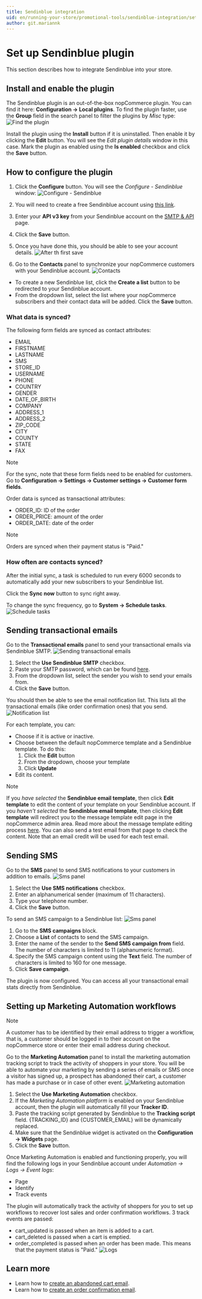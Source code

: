 ```yaml
---
title: Sendinblue integration
uid: en/running-your-store/promotional-tools/sendinblue-integration/set-up-sendinblue-plugin
author: git.mariannk
---
```


# Set up Sendinblue plugin

This section describes how to integrate Sendinblue into your store.

## Install and enable the plugin

The Sendinblue plugin is an out-of-the-box nopCommerce plugin. You can find it here: **Configuration → Local plugins**. To find the plugin faster, use the **Group** field in the search panel to filter the plugins by *Misc* type:
![Find the plugin](_static/set-up-sendinblue-plugin/plugin-list.jpg)

Install the plugin using the **Install** button if it is uninstalled. Then enable it by clicking the **Edit** button. You will see the *Edit plugin details* window in this case. Mark the plugin as enabled using the **Is enabled** checkbox and click the **Save** button.

## How to configure the plugin

1. Click the **Configure** button. You will see the *Configure - Sendinblue* window:
![Configure - Sendinblue](_static/set-up-sendinblue-plugin/configure-window.jpg)

1. You will need to create a free Sendinblue account using [this link](https://app.sendinblue.com/account/login/?tap_a=30591-fb13f0&tap_s=840216-5153c7).

1. Enter your **API v3 key** from your Sendinblue account on the [SMTP & API](https://account.sendinblue.com/advanced/api/?tap_a=30591-fb13f0&tap_s=840216-5153c7) page.

1. Click the **Save** button.

1. Once you have done this, you should be able to see your account details.
![After th first save](_static/set-up-sendinblue-plugin/general-panel.jpg)

1. Go to the **Contacts** panel to synchronize your nopCommerce customers with your Sendinblue account.
![Contacts](_static/set-up-sendinblue-plugin/contacts-panel.jpg)

* To create a new Sendinblue list, click the **Create a list** button to be redirected to your Sendinblue account.
* From the dropdown list, select the list where your nopCommerce subscribers and their contact data will be added. Click the **Save** button.

### What data is synced?

The following form fields are synced as contact attributes:
* EMAIL
* FIRSTNAME
* LASTNAME
* SMS
* STORE_ID
* USERNAME
* PHONE
* COUNTRY
* GENDER
* DATE_OF_BIRTH
* COMPANY
* ADDRESS_1
* ADDRESS_2
* ZIP_CODE
* CITY
* COUNTY
* STATE
* FAX

> [!NOTE]
>
> For the sync, note that these form fields need to be enabled for customers. Go to **Configuration → Settings → Customer settings → Customer form fields**.

Order data is synced as transactional attributes:
* ORDER_ID: ID of the order
* ORDER_PRICE: amount of the order
* ORDER_DATE: date of the order

> [!NOTE]
>
> Orders are synced when their payment status is "Paid."

### How often are contacts synced?

After the initial sync, a task is scheduled to run every 6000 seconds to automatically add your new subscribers to your Sendinblue list.

Click the **Sync now** button to sync right away.

To change the sync frequency, go to **System → Schedule tasks**.
![Schedule tasks](_static/set-up-sendinblue-plugin/configure-task.jpg)

## Sending transactional emails

Go to the **Transactional emails** panel to send your transactional emails via Sendinblue SMTP.
![Sending transactional emails](_static/set-up-sendinblue-plugin/email-panel.jpg)

1. Select the **Use Sendinblue SMTP** checkbox.
1. Paste your SMTP password, which can be found [here](https://account.sendinblue.com/advanced/api?tap_a=30591-fb13f0&tap_s=840216-5153c7).
1. From the dropdown list, select the sender you wish to send your emails from.
1. Click the **Save** button.

You should then be able to see the email notification list. This lists all the transactional emails (like order confirmation ones) that you send.
![Notification list](_static/set-up-sendinblue-plugin/email-list.jpg)

For each template, you can:
* Choose if it is active or inactive.
* Choose between the default nopCommerce template and a Sendinblue template. To do this:
	1. Click the **Edit** button
	1. From the dropdown, choose your template
	1. Click **Update**
* Edit its content.

> [!NOTE]
>
> If you *have selected* the **Sendinblue email template**, then click **Edit template** to edit the content of your template on your Sendinblue account. 
If you *haven't selected* the **Sendinblue email template**, then clicking **Edit template** will redirect you to the message template edit page in the nopCommerce admin area. Read more about the message template editing process [here](xref:en/running-your-store/content-management/message-templates). You can also send a test email from that page to check the content. Note that an email credit will be used for each test email.

## Sending SMS

Go to the **SMS** panel to send SMS notifications to your customers in addition to emails.
![Sms panel](_static/set-up-sendinblue-plugin/sms-panel.jpg)

1. Select the **Use SMS notifications** checkbox.
1. Enter an alphanumerical sender (maximum of 11 characters).
1. Type your telephone number.
1. Click the **Save** button.

To send an SMS campaign to a Sendinblue list:
![Sms panel](_static/set-up-sendinblue-plugin/sma-campaigns.jpg)

1. Go to the **SMS campaigns** block.
1. Choose a **List** of contacts to send the SMS campaign.
1. Enter the name of the sender to the **Send SMS campaign from** field. The number of characters is limited to 11 (alphanumeric format).
1. Specify the SMS campaign content using the **Text** field. The number of characters is limited to 160 for one message.
1. Click **Save campaign**.

The plugin is now configured. You can access all your transactional email stats directly from Sendinblue.

## Setting up Marketing Automation workflows

> [!NOTE]
>
> A customer has to be identified by their email address to trigger a workflow, that is, a customer should be logged in to their account on the nopCommerce store or enter their email address during checkout.

Go to the **Marketing Automation** panel to install the marketing automation tracking script to track the activity of shoppers in your store. You will be able to automate your marketing by sending a series of emails or SMS once a visitor has signed up, a prospect has abandoned their cart, a customer has made a purchase or in case of other event.
![Marketing automation](_static/set-up-sendinblue-plugin/marketing-automation.jpg)

1. Select the **Use Marketing Automation** checkbox.
1. If the *Marketing Automation platform* is enabled on your Sendinblue account, then the plugin will automatically fill your **Tracker ID**.
1. Paste the tracking script generated by Sendinblue to the **Tracking script** field. {TRACKING_ID} and {CUSTOMER_EMAIL} will be dynamically replaced.
1. Make sure that the Sendinblue widget is activated on the **Configuration → Widgets** page.
1. Click the **Save** button.

Once Marketing Automation is enabled and functioning properly, you will find the following logs in your Sendinblue account under *Automation → Logs → Event logs*:

* Page
* Identify
* Track events

The plugin will automatically track the activity of shoppers for you to set up workflows to recover lost sales and order confirmation workflows. 3 track events are passed:

* cart_updated is passed when an item is added to a cart.
* cart_deleted is passed when a cart is emptied.
* order_completed is passed when an order has been made. This means that the payment status is "Paid."
![Logs](_static/set-up-sendinblue-plugin/logs.png)

## Learn more

* Learn how to [create an abandoned cart email](xref:en/running-your-store/promotional-tools/sendinblue-integration/recover-abandoned-carts).
* Learn how to [create an order confirmation email](xref:en/running-your-store/promotional-tools/sendinblue-integration/send-an-order-confirmation-email).
